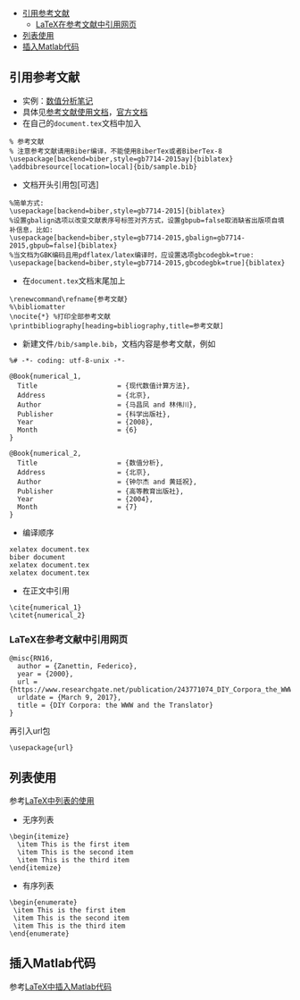 - [引用参考文献](#引用参考文献)
  - [LaTeX在参考文献中引用网页](#latex在参考文献中引用网页)
- [列表使用](#列表使用)
- [插入Matlab代码](#插入matlab代码)
## 引用参考文献
* 实例：[数值分析笔记](https://github.com/wenjin1997/Numerical_Analysis)
* 具体见[参考文献使用文档](/biblatex-gb7714-2015.pdf)，[官方文档](https://github.com/hushidong/biblatex-gb7714-2015#jumptotutorial)
* 在自己的`document.tex`文档中加入

```
% 参考文献
% 注意参考文献请用Biber编译，不能使用BiberTex或者BiberTex-8
\usepackage[backend=biber,style=gb7714-2015ay]{biblatex}
\addbibresource[location=local]{bib/sample.bib}
```
* 文档开头引用包[可选]
```
%简单方式:
\usepackage[backend=biber,style=gb7714-2015]{biblatex} 
%设置gbalign选项以改变文献表序号标签对齐方式，设置gbpub=false取消缺省出版项自填补信息，比如: 
\usepackage[backend=biber,style=gb7714-2015,gbalign=gb7714-2015,gbpub=false]{biblatex} 
%当文档为GBK编码且用pdflatex/latex编译时，应设置选项gbcodegbk=true: 
\usepackage[backend=biber,style=gb7714-2015,gbcodegbk=true]{biblatex}
```
* 在`document.tex`文档末尾加上
```
\renewcommand\refname{参考文献}
%\bibliomatter
\nocite{*} %打印全部参考文献
\printbibliography[heading=bibliography,title=参考文献]
```
* 新建文件`/bib/sample.bib`，文档内容是参考文献，例如
```
%# -*- coding: utf-8-unix -*-

@Book{numerical_1,
  Title                    = {现代数值计算方法},
  Address                  = {北京},
  Author                   = {马昌凤 and 林伟川},
  Publisher                = {科学出版社},
  Year                     = {2008},
  Month                    = {6}
}

@Book{numerical_2,
  Title                    = {数值分析},
  Address                  = {北京},
  Author                   = {钟尔杰 and 黄廷祝},
  Publisher                = {高等教育出版社},
  Year                     = {2004},
  Month                    = {7}
}
```
* 编译顺序
```
xelatex document.tex
biber document
xelatex document.tex
xelatex document.tex
```
* 在正文中引用
```
\cite{numerical_1}
\citet{numerical_2}
```

### LaTeX在参考文献中引用网页
```
@misc{RN16,
  author = {Zanettin, Federico},
  year = {2000},
  url = {https://www.researchgate.net/publication/243771074_DIY_Corpora_the_WWW_and_the_Translator},
  urldate = {March 9, 2017},
  title = {DIY Corpora: the WWW and the Translator}
}
```
再引入url包
```
\usepackage{url}
```

## 列表使用
参考[LaTeX中列表的使用](https://blog.xulihang.me/use-list-in-latex/)
* 无序列表
```
\begin{itemize}
  \item This is the first item
  \item This is the second item
  \item This is the third item
\end{itemize}
```
* 有序列表
```
\begin{enumerate}
 \item This is the first item
 \item This is the second item
 \item This is the third item
\end{enumerate}
```

## 插入Matlab代码
参考[LaTeX中插入Matlab代码](https://blog.csdn.net/u012675539/article/details/47048163)